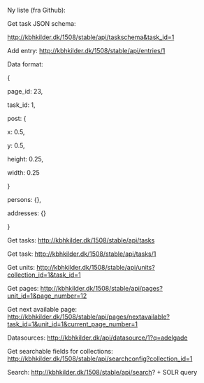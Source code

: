 Ny liste (fra Github):

Get task JSON schema:

http://kbhkilder.dk/1508/stable/api/taskschema&task_id=1

Add entry:
http://kbhkilder.dk/1508/stable/api/entries/1 

Data format:

{

page_id: 23, 

task_id: 1,


post: {

x: 0.5,

y: 0.5,

height: 0.25,

width: 0.25

}

persons: {},

addresses: {}

}


Get tasks:
http://kbhkilder.dk/1508/stable/api/tasks


Get task:
http://kbhkilder.dk/1508/stable/api/tasks/1


Get units:
http://kbhkilder.dk/1508/stable/api/units?collection_id=1&task_id=1


Get pages:
http://kbhkilder.dk/1508/stable/api/pages?unit_id=1&page_number=12


Get next available page:
http://kbhkilder.dk/1508/stable/api/pages/nextavailable?task_id=1&unit_id=1&current_page_number=1

Datasources:
http://kbhkilder.dk/api/datasource/1?q=adelgade

Get searchable fields for collections:
http://kbhkilder.dk/1508/stable/api/searchconfig?collection_id=1

Search:
http://kbhkilder.dk/1508/stable/api/search? + SOLR query
